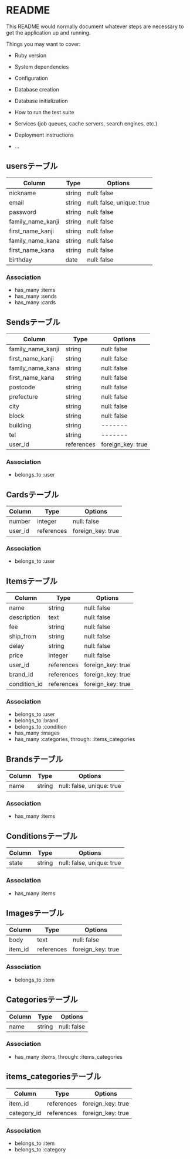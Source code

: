 # README

This README would normally document whatever steps are necessary to get the
application up and running.

Things you may want to cover:

* Ruby version

* System dependencies

* Configuration

* Database creation

* Database initialization

* How to run the test suite

* Services (job queues, cache servers, search engines, etc.)

* Deployment instructions

* ...

## usersテーブル
|Column|Type|Options|
|------|----|-------|
|nickname|string|null: false|
|email|string|null: false, unique: true|
|password|string|null: false|
|family_name_kanji|string|null: false|
|first_name_kanji|string|null: false|
|family_name_kana|string|null: false|
|first_name_kana|string|null: false|
|birthday|date|null: false|

### Association
- has_many :items
- has_many :sends
- has_many :cards


## Sendsテーブル
|Column|Type|Options|
|------|----|-------|
|family_name_kanji|string|null: false|
|first_name_kanji|string|null: false|
|family_name_kana|string|null: false|
|first_name_kana|string|null: false|
|postcode|string|null: false|
|prefecture|string|null: false|
|city|string|null: false|
|block|string|null: false|
|building|string|-------|
|tel|string|-------|
|user_id|references|foreign_key: true|

### Association
- belongs_to :user


## Cardsテーブル
|Column|Type|Options|
|------|----|-------|
|number|integer|null: false|
|user_id|references|foreign_key: true|

### Association
- belongs_to :user


## Itemsテーブル
|Column|Type|Options|
|------|----|-------|
|name|string|null: false|
|description|text|null: false|
|fee|string|null: false|
|ship_from|string|null: false|
|delay|string|null: false|
|price|integer|null: false|
|user_id|references|foreign_key: true|
|brand_id|references|foreign_key: true|
|condition_id|references|foreign_key: true|

### Association
- belongs_to :user
- belongs_to :brand
- belongs_to :condition
- has_many :images
- has_many :categories, through: :items_categories


## Brandsテーブル
|Column|Type|Options|
|------|----|-------|
|name|string|null: false, unique: true|

### Association
- has_many :items


## Conditionsテーブル
|Column|Type|Options|
|------|----|-------|
|state|string|null: false, unique: true|

### Association
- has_many :items


## Imagesテーブル
|Column|Type|Options|
|------|----|-------|
|body|text|null: false|
|item_id|references|foreign_key: true|

### Association
- belongs_to :item


## Categoriesテーブル
|Column|Type|Options|
|------|----|-------|
|name|string|null: false|

### Association
- has_many :items, through: :items_categories


## items_categoriesテーブル
|Column|Type|Options|
|------|----|-------|
|item_id|references|foreign_key: true|
|category_id|references|foreign_key: true|

### Association
- belongs_to :item
- belongs_to :category

